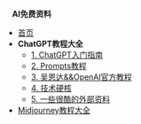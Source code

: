 <!-- docs/_sidebar.md -->

**&nbsp;&nbsp;&nbsp;&nbsp;AI免费资料**

* [首页](/)
* **ChatGPT教程大全**
  * [1. ChatGPT入门指南](ChatGPT/index.md)
  * [2. Prompts教程](ChatGPT/prompts.md)
  * [3. 吴恩达&&OpenAI官方教程](ChatGPT/free_course.md)
  * [4. 技术硬核](ChatGPT/tech.md)
  * [5. 一些很酷的外部资料](ChatGPT/coolthings.md)
* [Midjourney教程大全](MidJourney/)